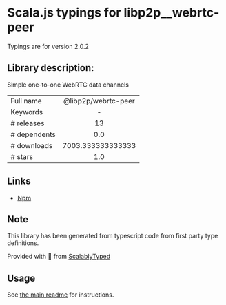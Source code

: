 
# Scala.js typings for libp2p__webrtc-peer

Typings are for version 2.0.2

## Library description:
Simple one-to-one WebRTC data channels

|                    |                 |
| ------------------ | :-------------: |
| Full name          | @libp2p/webrtc-peer |
| Keywords           | - |
| # releases         | 13 |
| # dependents       | 0.0 |
| # downloads        | 7003.333333333333 |
| # stars            | 1.0 |

## Links
- [Npm](https://www.npmjs.com/package/%40libp2p%2Fwebrtc-peer)
    


## Note
This library has been generated from typescript code from first party type definitions.

Provided with :purple_heart: from [ScalablyTyped](https://github.com/oyvindberg/ScalablyTyped)

## Usage
See [the main readme](../../readme.md) for instructions.


